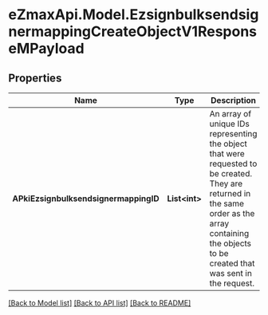 
# eZmaxApi.Model.EzsignbulksendsignermappingCreateObjectV1ResponseMPayload

## Properties

Name | Type | Description | Notes
------------ | ------------- | ------------- | -------------
**APkiEzsignbulksendsignermappingID** | **List&lt;int&gt;** | An array of unique IDs representing the object that were requested to be created.  They are returned in the same order as the array containing the objects to be created that was sent in the request. | 

[[Back to Model list]](../README.md#documentation-for-models)
[[Back to API list]](../README.md#documentation-for-api-endpoints)
[[Back to README]](../README.md)

